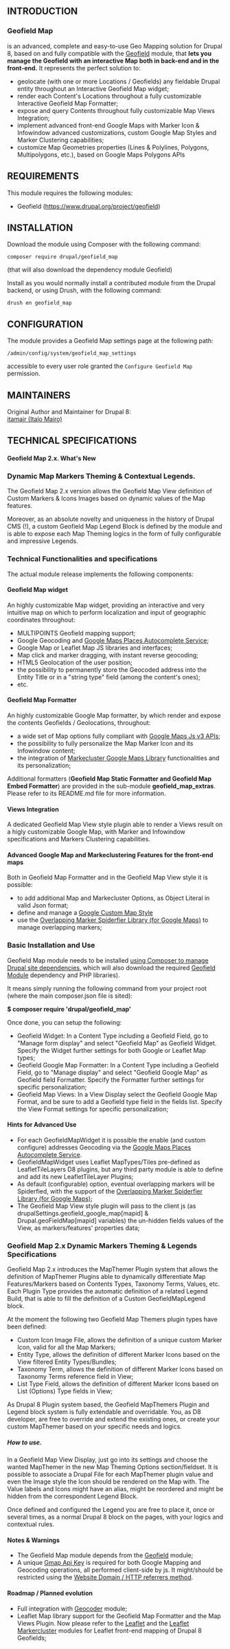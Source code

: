 INTRODUCTION
------------

### **Geofield Map**

is an advanced, complete and easy-to-use Geo Mapping solution for Drupal 8, 
based on and fully compatible with the 
[Geofield](https://www.drupal.org/project/geofield "Geofield") module, 
that **lets you manage the Geofield with an interactive Map both in back-end 
and in the front-end.** It represents the perfect solution to:

*   geolocate (with one or more Locations / Geofields) any fieldable Drupal 
entity throughout an Interactive Geofield Map widget;
*   render each Content's Locations throughout a fully customizable Interactive 
Geofield Map Formatter;
*   expose and query Contents throughout fully customizable Map Views 
Integration;
*   implement advanced front-end Google Maps with Marker Icon & Infowindow 
advanced customizations, custom Google Map Styles and Marker Clustering 
capabilities;
*   customize Map Geometries properties (Lines & Polylines, Polygons, 
Multipolygons, etc.), based on Google Maps Polygons APIs

REQUIREMENTS
------------
This module requires the following modules:

 * Geofield (https://www.drupal.org/project/geofield)
 
INSTALLATION
------------
 
Download the module using Composer with the following command:
 
  `composer require drupal/geofield_map`
  
  (that will also download the dependency module Geofield)
  
   Install as you would normally install a contributed module from the Drupal 
   backend,    or using Drush, with the following command:

 `drush en geofield_map`
 
CONFIGURATION
-------------

The module provides a Geofield Map settings page at the following path:

`/admin/config/system/geofield_map_settings`

accessible to every user role granted the `Configure Geofield Map` permission.
 
MAINTAINERS
------------

Original Author and Maintainer for Drupal 8:    
[itamair (Italo Mairo)](https://www.drupal.org/u/itamair)  


TECHNICAL SPECIFICATIONS
------------

#### Geofield Map 2.x. What's New

### **Dynamic Map Markers Theming & Contextual Legends.**

The Geofield Map 2.x version allows the Geofield Map View definition of Custom 
Markers & Icons Images based on dynamic values of the Map features.

Moreover, as an absolute novelty and uniqueness in the history of Drupal CMS 
(!), 
a custom Geofield Map Legend Block is defined by the module and is 
able to expose each Map Theming logics in the form of fully configurable and 
impressive Legends.

### **Technical Functionalities and specifications**

The actual module release implements the following components:

#### **Geofield Map widget**

An highly customizable Map widget, providing an interactive and very intuitive 
map on which to perform localization and input of geographic coordinates 
throughout:

*   MULTIPOINTS Geofield mapping support;
*   Google Geocoding and 
[Google Maps Places Autocomplete Service](https://developers.google.com/maps/documentation/javascript/examples/places-autocomplete);
*   Google Map or Leaflet Map JS libraries and interfaces;
*   Map click and marker dragging, with instant reverse geocoding;
*   HTML5 Geolocation of the user position;
*   the possibility to permanently store the Geocoded address into the Entity 
Title or in a "string type" field (among the content's ones);
*   etc.

#### **Geofield Map Formatter**

An highly customizable Google Map formatter, by which render and expose the 
contents Geofields / Geolocations, throughout:

*   a wide set of Map options fully compliant with 
[Google Maps Js v3 APIs](https://developers.google.com/maps/documentation/javascript/);
*   the possibility to fully personalize the Map Marker Icon and its Infowindow 
content;
*   the integration of 
[Markecluster Google Maps Library](https://github.com/googlemaps/js-marker-clusterer) 
functionalities and its personalization;

Additional formatters (**Geofield Map Static Formatter and Geofield Map Embed 
Formatter**) are provided in the sub-module **geofield_map_extras**.
Please refer to its README.md file for more information.

#### Views Integration

A dedicated Geofield Map View style plugin able to render a Views result on a 
higly customizable Google Map, with Marker and Infowindow specifications and 
Markers Clustering capabilities.

#### Advanced Google Map and Markeclustering Features for the front-end maps

Both in Geofield Map Formatter and in the Geofield Map View style it is 
possible:

*   to add additional Map and Markecluster Options, as Object Literal in valid 
Json format;
*   define and manage a
[Google Custom Map Style](https://developers.google.com/maps/documentation/javascript/examples/maptype-styled-simple)
*   use the 
[Overlapping Marker Spiderfier Library (for Google Maps)](https://github.com/jawj/OverlappingMarkerSpiderfier#overlapping-marker-spiderfier-for-google-maps-api-v3) 
to manage overlapping markers;

### **Basic Installation and Use**

Geofield Map module needs to be installed 
[using Composer to manage Drupal site dependencies](https://www.drupal.org/docs/develop/using-composer/using-composer-to-manage-drupal-site-dependencies), which will also download the required [Geofield Module](https://www.drupal.org/project/geofield) dependency and PHP libraries).

It means simply running the following command from your project root 
(where the main composer.json file is sited):

**$ composer require 'drupal/geofield_map'**

Once done, you can setup the following:

*   Geofield Widget: In a Content Type including a Geofield Field, go to 
"Manage form display" and select "Geofield Map" as Geofield Widget. Specify the
 Widget further settings for both Google or Leaflet Map types;
*   Geofield Google Map Formatter: In a Content Type including a Geofield Field,
go to "Manage display" and select "Geofield Google Map" as Geofield field 
Formatter. Specify the Formatter further settings for specific personalization;
*   Geofield Map Views: In a View Display select the Geofield Google Map Format,
 and be sure to add a Geofield type field in the fields list. Specify the View 
 Format settings for specific personalization;

#### Hints for Advanced Use

*   For each GeofieldMapWidget it is possible the enable (and custom configure) 
addresses Geocoding via the 
[Google Maps Places Autocomplete Service](https://developers.google.com/maps/documentation/javascript/examples/places-autocomplete).
*   GeofieldMapWidget uses Leaflet MapTypes/Tiles pre-defined as 
LeafletTileLayers D8 plugins, but any third party module is able to define and 
add its new LeafletTileLayer Plugins;
*   As default (configurable) option, eventual overlapping markers will be 
Spiderfied, with the support of the 
[Overlapping Marker Spiderfier Library (for Google Maps)](https://github.com/jawj/OverlappingMarkerSpiderfier#overlapping-marker-spiderfier-for-google-maps-api-v3 "Overlapping Marker Spiderfier Library (for Google Maps)");
*   The Geofield Map View style plugin will pass to the client js 
(as drupalSettings.geofield_google_map[mapid] & Drupal.geoFieldMap[mapid] 
variables) the un-hidden fields values of the View, as markers/features' 
properties data;

### **Geofield Map 2.x Dynamic Markers Theming & Legends Specifications**

Geofield Map 2.x introduces the MapThemer Plugin system that allows the 
definition of MapThemer Plugins able to dynamically differentiate Map 
Features/Markers based on Contents Types, Taxonomy Terms, Values, etc. Each 
Plugin Type provides the automatic definition of a related Legend Build, that 
is able to fill the definition of a Custom GeofieldMapLegend block.

At the moment the following two Geofield Map Themers plugin types have been 
defined:

*   Custom Icon Image File, allows the definition of a unique custom Marker 
Icon, valid for all the Map Markers;
*   Entity Type, allows the definition of different Marker Icons based on the 
View filtered Entity Types/Bundles;
*   Taxonomy Term, allows the definition of different Marker Icons based on 
Taxonomy Terms reference field in View;
*   List Type Field, allows the definition of different Marker Icons based on 
List (Options) Type fields in View;

As Drupal 8 Plugin system based, the Geofield MapThemers Plugin and Legend 
block system is fully extendable and overridable. You, as D8 developer, are 
free to override and extend the existing ones, or create your custom MapThemer 
based on your specific needs and logics.

##### How to use.

In a Geofield Map View Display, just go into its settings and choose the wanted 
MapThemer in the new Map Theming Options section/fieldset. It is possible to 
associate a Drupal File for each MapThemer plugin value and even the 
Image style the Icon should be rendered on the Map with. The Value labels and 
Icons might have an alias, might be reordered and might be hidden from the 
correspondent Legend Block.

Once defined and configured the Legend you are free to place it, once or 
several times, as a normal Drupal 8 block on the pages, with your logics and 
contextual rules.

#### **Notes & Warnings**

*   The Geofield Map module depends from the 
[Geofield](https://www.drupal.org/project/geofield) module;
*   A unique 
[Gmap Api Key](https://developers.google.com/maps/documentation/javascript/get-api-key) 
is required for both Google Mapping and Geocoding operations, all performed 
client-side by js. 
It might/should be restricted using the 
[Website Domain / HTTP referrers method](https://developers.google.com/maps/documentation/javascript/get-api-key#key-restrictions).

#### **Roadmap / Planned evolution**
*   Full integration with [Geocoder](https://www.drupal.org/project/geocoder) 
module;
*   Leaflet Map library support for the Geofield Map Formatter and the Map 
Views Plugin. Now please refer to the 
[Leaflet](https://www.drupal.org/project/leaflet "Leaflet") and the 
[Leaflet Markercluster](https://www.drupal.org/project/leaflet_markercluster) 
modules for Leaflet front-end mapping of Drupal 8 Geofields;

